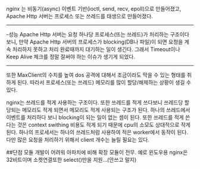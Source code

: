 *nginx* 는 비동기(async) 이벤트 기반(ioctl, send, recv, epoll)으로 만들어졌고, Apache Http 서버는 프로세스 또는 쓰레드를 
태생으로 만들어졌다.


---
-성능 Apache Http 서버는 요청 하나당 프로세스(뜨는 쓰레드)가 처리하는 구조이다 보니, 만약 Apache Http 서버의 프로세스가 
blocking(DB나 파일)이 되면 요청을 계속 처리하지 못하고 처리 완료때까지 대기하는 일이 생긴다. 
그래서 Timeout이나 Keep Alive 체크를 정말 잘써야 하는 이슈가 생기게 되었다.

---


또한 MaxClient의 수치를 높여 dos 공격에 대해서 조금이라도 막을 수 있는 형태를 취하게 된다. 따라서 프로세스(또는 쓰레드) 
메모리를 많이 할당/해제하는 상황이 생길 수 있다.

nginx는 쓰레드를 적게 사용하는 구조이다. 또한 쓰레드를 적게 쓰다보니 쓰레드당 할당되는 메모리도 적게 되면서 메모리도 적게 
사용되는 구조가 된다. 하나의 쓰레드에서 이벤트를 처리하다 보니 blocking이 되는 일이 없는 셈이 된다. 또한 쓰레드를 적게 쓴 
다는 것은 context swithing 비용도 적게 되기 때문에 cpu의 소모도 상대적으로 작게 된다. 하나의 프로세서는 하나의 쓰레드처럼 
사용하여 적은 worker에서 동작이 된다. 다만 많은 요청을 처리하기 위해서 client 개수는 늘릴 필요는 있다.

##단점 모듈 개발이 어려워 아파치에 비해 확장 모듈이 전무. 
예로 윈도우용 nginx은 32비트이며 소켓연결또한 select()만을 지원…(안쓰고 말지)
